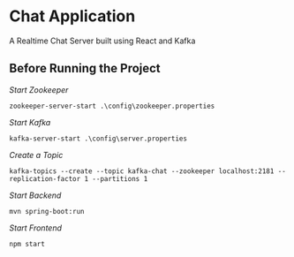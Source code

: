 # Chat Application
A Realtime Chat Server built using React and Kafka 

## Before Running the Project 

*Start Zookeeper*
```shell script
zookeeper-server-start .\config\zookeeper.properties
```

*Start Kafka*
```shell script
kafka-server-start .\config\server.properties
```

*Create a Topic*
```
kafka-topics --create --topic kafka-chat --zookeeper localhost:2181 --replication-factor 1 --partitions 1
```

*Start Backend*
```
mvn spring-boot:run
```

*Start Frontend*
```
npm start
```




